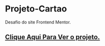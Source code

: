 # Projeto-Cartao
 Desafio do site Frontend Mentor.

<h2><a href="https://evertonroy.github.io/Projeto-Cartao/index.html" target"_blank">Clique Aqui Para Ver o projeto.</a></h2>
